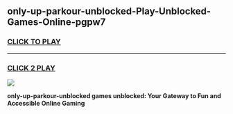 
## only-up-parkour-unblocked-Play-Unblocked-Games-Online-pgpw7
<h3>
<a href="https://premium76.site?title=only-up-parkour-unblocked&ref=25A">CLICK TO PLAY</a></h3>
<hr>

<h3>
<a href="https://premium76.site?title=only-up-parkour-unblocked&ref=25A">CLICK 2 PLAY</a>
  
</h3>

<a href="https://premium76.site?title=only-up-parkour-unblocked&ref=25A"><img src="https://clearcache.store/games.png"></a>


**only-up-parkour-unblocked games unblocked: Your Gateway to Fun and Accessible Online Gaming**
